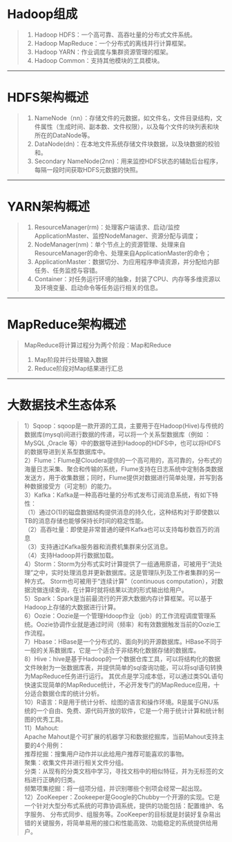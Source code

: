 # Hadoop组成
> 1. Hadoop HDFS：一个高可靠、高吞吐量的分布式文件系统。
> 2. Hadoop MapReduce：一个分布式的离线并行计算框架。
> 3. Hadoop YARN：作业调度与集群资源管理的框架。
> 4. Hadoop Common：支持其他模块的工具模块。

-------


# HDFS架构概述
> 1. NameNode（nn）：存储文件的元数据，如文件名，文件目录结构，文件属性（生成时间、副本数、文件权限），以及每个文件的块列表和块所在的DataNode等。
> 2. DataNode(dn)：在本地文件系统存储文件块数据，以及块数据的校验和。 
> 3. Secondary NameNode(2nn)：用来监控HDFS状态的辅助后台程序，每隔一段时间获取HDFS元数据的快照。

-------
# YARN架构概述
> 1. ResourceManager(rm)：处理客户端请求、启动/监控ApplicationMaster、监控NodeManager、资源分配与调度；
> 2. NodeManager(nm)：单个节点上的资源管理、处理来自ResourceManager的命令、处理来自ApplicationMaster的命令；
> 3. ApplicationMaster：数据切分、为应用程序申请资源，并分配给内部任务、任务监控与容错。
> 4. Container：对任务运行环境的抽象，封装了CPU、内存等多维资源以及环境变量、启动命令等任务运行相关的信息。
-------
# MapReduce架构概述
> MapReduce将计算过程分为两个阶段：Map和Reduce
> 1. Map阶段并行处理输入数据
> 2. Reduce阶段对Map结果进行汇总

-------
# 大数据技术生态体系
> 1）Sqoop：sqoop是一款开源的工具，主要用于在Hadoop(Hive)与传统的数据库(mysql)间进行数据的传递，可以将一个关系型数据库（例如 ： MySQL ,Oracle 等）中的数据导进到Hadoop的HDFS中，也可以将HDFS的数据导进到关系型数据库中。  
> 2）Flume：Flume是Cloudera提供的一个高可用的，高可靠的，分布式的海量日志采集、聚合和传输的系统，Flume支持在日志系统中定制各类数据发送方，用于收集数据；同时，Flume提供对数据进行简单处理，并写到各种数据接受方（可定制）的能力。  
> 3）Kafka：Kafka是一种高吞吐量的分布式发布订阅消息系统，有如下特性：  
> （1）通过O(1)的磁盘数据结构提供消息的持久化，这种结构对于即使数以TB的消息存储也能够保持长时间的稳定性能。  
> （2）高吞吐量：即使是非常普通的硬件Kafka也可以支持每秒数百万的消息  
> （3）支持通过Kafka服务器和消费机集群来分区消息。  
> （4）支持Hadoop并行数据加载。  
> 4）Storm：Storm为分布式实时计算提供了一组通用原语，可被用于“流处理”之中，实时处理消息并更新数据库。这是管理队列及工作者集群的另一种方式。 Storm也可被用于“连续计算”（continuous computation），对数据流做连续查询，在计算时就将结果以流的形式输出给用户。  
> 5）Spark：Spark是当前最流行的开源大数据内存计算框架。可以基于Hadoop上存储的大数据进行计算。  
> 6）Oozie：Oozie是一个管理Hdoop作业（job）的工作流程调度管理系统。Oozie协调作业就是通过时间（频率）和有效数据触发当前的Oozie工作流程。   
> 7）Hbase：HBase是一个分布式的、面向列的开源数据库。HBase不同于一般的关系数据库，它是一个适合于非结构化数据存储的数据库。   
> 8）Hive：hive是基于Hadoop的一个数据仓库工具，可以将结构化的数据文件映射为一张数据库表，并提供简单的sql查询功能，可以将sql语句转换为MapReduce任务进行运行。 其优点是学习成本低，可以通过类SQL语句快速实现简单的MapReduce统计，不必开发专门的MapReduce应用，十分适合数据仓库的统计分析。   
> 10）R语言：R是用于统计分析、绘图的语言和操作环境。R是属于GNU系统的一个自由、免费、源代码开放的软件，它是一个用于统计计算和统计制图的优秀工具。   
> 11）Mahout:  
> Apache Mahout是个可扩展的机器学习和数据挖掘库，当前Mahout支持主要的4个用例：   
> 推荐挖掘：搜集用户动作并以此给用户推荐可能喜欢的事物。    
> 聚集：收集文件并进行相关文件分组。   
> 分类：从现有的分类文档中学习，寻找文档中的相似特征，并为无标签的文档进行正确的归类。  
> 频繁项集挖掘：将一组项分组，并识别哪些个别项会经常一起出现。  
> 12）ZooKeeper：Zookeeper是Google的Chubby一个开源的实现。它是一个针对大型分布式系统的可靠协调系统，提供的功能包括：配置维护、名字服务、 分布式同步、组服务等。ZooKeeper的目标就是封装好复杂易出错的关键服务，将简单易用的接口和性能高效、功能稳定的系统提供给用户。  




